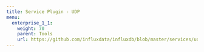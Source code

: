```yaml
---
title: Service Plugin - UDP
menu:
  enterprise_1_1:
    weight: 70
    parent: Tools
    url: https://github.com/influxdata/influxdb/blob/master/services/udp/README.md
---
```

